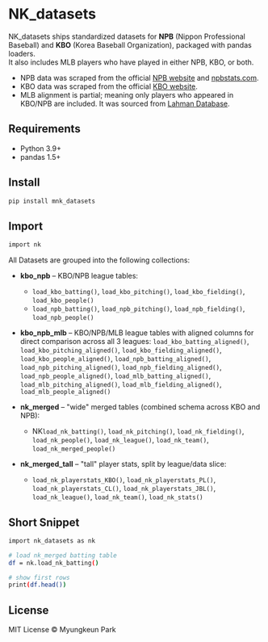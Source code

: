 # NK_datasets

NK_datasets ships standardized datasets for **NPB** (Nippon Professional Baseball) and **KBO** (Korea Baseball Organization), packaged with pandas loaders.  
It also includes MLB players who have played in either NPB, KBO, or both.

- NPB data was scraped from the official [NPB website](https://npb.jp/eng/) and [npbstats.com](http://npbstats.com/eng/).
- KBO data was scraped from the official [KBO website](https://www.koreabaseball.com/).
- MLB alignment is partial; meaning only players who appeared in KBO/NPB are included. It was sourced from [Lahman Database](https://sabr.org/lahman-database/).

## Requirements

- Python 3.9+
- pandas 1.5+

## Install

```bash
pip install mnk_datasets
```

## Import

```bash
import nk
```

All Datasets are grouped into the following collections:

- **kbo_npb** – KBO/NPB league tables:

  - `load_kbo_batting()`, `load_kbo_pitching()`, `load_kbo_fielding()`, `load_kbo_people()`
  - `load_npb_batting()`, `load_npb_pitching()`, `load_npb_fielding()`, `load_npb_people()`

- **kbo_npb_mlb** – KBO/NPB/MLB league tables with aligned columns for direct comparison across all 3 leagues:
  `load_kbo_batting_aligned()`, `load_kbo_pitching_aligned()`, `load_kbo_fielding_aligned()`, `load_kbo_people_aligned()`, `load_npb_batting_aligned()`, `load_npb_pitching_aligned()`, `load_npb_fielding_aligned()`, `load_npb_people_aligned()`, `load_mlb_batting_aligned()`, `load_mlb_pitching_aligned()`, `load_mlb_fielding_aligned()`, `load_mlb_people_aligned()`

- **nk_merged** – "wide" merged tables (combined schema across KBO and NPB):

  - NK`load_nk_batting()`, `load_nk_pitching()`, `load_nk_fielding()`, `load_nk_people()`, `load_nk_league()`, `load_nk_team()`, `load_nk_merged_people()`

- **nk_merged_tall** – "tall" player stats, split by league/data slice:
  - `load_nk_playerstats_KBO()`, `load_nk_playerstats_PL()`, `load_nk_playerstats_CL()`, `load_nk_playerstats_JBL()`, `load_nk_league()`, `load_nk_team()`, `load_nk_stats()`

## Short Snippet

```bash
import nk_datasets as nk

# load nk_merged batting table
df = nk.load_nk_batting()

# show first rows
print(df.head())
```

## License

MIT License © Myungkeun Park
